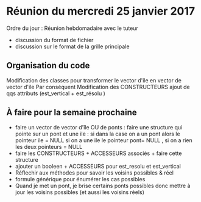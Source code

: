 # Réunion du mercredi 25 janvier 2017

Ordre du jour : Réunion hebdomadaire avec le tuteur
- discussion du format de fichier
- discussion sur le format de la grille principale

## Organisation du code
Modification des classes pour transformer le vector d'ile en vector de vector d'ile
Par conséquent Modification des CONSTRUCTEURS
ajout de qqs attributs (est_vertical + est_résolu )

## À faire pour la semaine prochaine
- faire un vector de vector d'île OU de ponts : faire une structure qui pointe sur un pont et une ile : si dans la case on a un pont alors le pointeur ile = NULL si on a une ile le pointeur pont= NULL , si on a rien  les deux pointeurs = NULL
- faire les CONSTRUCTEURS + ACCESSEURS associés + faire cette structure
- ajouter un booleen + ACCESSEURS pour est_resolu et est_vertical
- Réflechir aux méthodes pour savoir les voisins possibles & réel
- formule générique pour énumérer les cas possibles
- Quand je met un pont, je brise certains ponts possibles donc mettre à jour les voisins possibles (et aussi les voisins réels)
